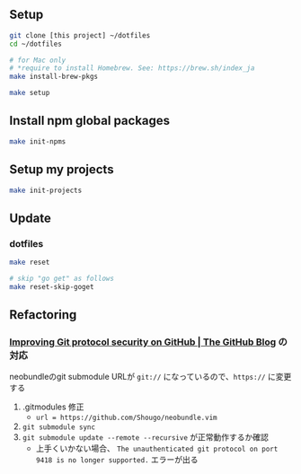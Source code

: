 ## Setup

```sh
git clone [this project] ~/dotfiles
cd ~/dotfiles

# for Mac only
# *require to install Homebrew. See: https://brew.sh/index_ja
make install-brew-pkgs

make setup
```

## Install npm global packages

```sh
make init-npms
```

## Setup my projects

```sh
make init-projects
```

## Update

### dotfiles

```sh
make reset

# skip "go get" as follows
make reset-skip-goget
```

## Refactoring

### [Improving Git protocol security on GitHub \| The GitHub Blog](https://github.blog/2021-09-01-improving-git-protocol-security-github/) の対応

neobundleのgit submodule URLが `git://` になっているので、`https://` に変更する

1. .gitmodules 修正
    - `url = https://github.com/Shougo/neobundle.vim`
2. `git submodule sync`
3. `git submodule update --remote --recursive` が正常動作するか確認
    - 上手くいかない場合、 `The unauthenticated git protocol on port 9418 is no longer supported.` エラーが出る
